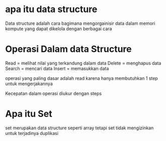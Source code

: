 # apa itu data structure
Data structure adalah cara bagimana mengorgainisir data dalam memori kompute yang dapat dikelola dengan berbagai cara

# Operasi Dalam data Structure
Read = melihat nilai yang terkandung dalam data
Delete = menghapus data
Search = mencari data
Insert = memasukkan data

operasi yang paling dasar adalah read karena hanya membutuhkan 1 step untuk mengerjakannya

Kecepatan dalam operasi diukur dengan steps

# Apa itu Set
set merupakan data structure seperti array tetapi set tidak mengizinkan untuk terjadinya duplikasi